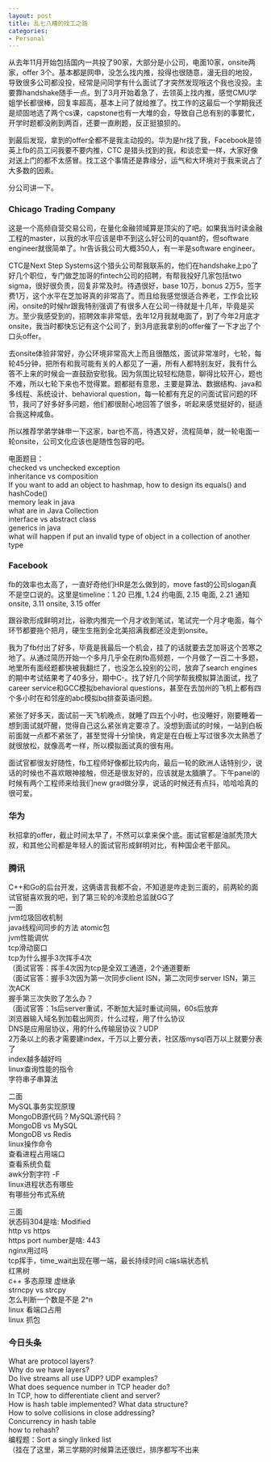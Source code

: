 ```yaml
---
layout: post
title: 乱七八糟的找工之路
categories:
- Personal
---
```


从去年11月开始包括国内一共投了90家，大部分是小公司，电面10家，onsite两家，offer 3个。基本都是网申，没怎么找内推，投得也很随意，漫无目的地投，导致很多公司都没投，经常是问同学有什么面试了才突然发现哦这个我也没投。主要靠handshake随手一点。到了3月开始着急了，去领英上找内推，感觉CMU学姐学长都很棒，回复率超高，基本上问了就给推了。找工作的这最后一个学期我还是顽固地选了两个cs课，capstone也有一大堆的会，导致自己总有别的事要忙，开学时题都没刷到两百，还要一直刷题，反正挺狼狈的。

到最后发现，拿到的offer全都不是我主动投的。华为是hr找了我，Facebook是领英上fb的员工问我要不要内推，CTC
是猎头找到的我，和谈恋爱一样，大家好像对送上门的都不太感冒。找工这个事情还是靠缘分，运气和大环境对于我来说占了大多数的因素。

分公司讲一下。
### Chicago Trading Company
这是一个高频自营交易公司，在量化金融领域算是顶尖的了吧。如果我当时读金融工程的master，以我的水平应该是申不到这么好公司的quant的，但software engineer就很简单了。hr告诉我公司大概350人，有一半是software engineer。

CTC是Next Step Systems这个猎头公司帮我联系的，他们在handshake上po了好几个职位，专门做芝加哥的fintech公司的招聘，有帮我投好几家包括two sigma，很好很负责，回复非常及时。待遇很好，base 10万，bonus 2万5，签字费1万，这个水平在芝加哥真的非常高了。而且给我感觉很适合养老，工作会比较闲，onsite的时候hr跟我特别强调了有很多人在公司一待就是十几年，毕竟是买方。至少我感受到的，招聘效率非常低，去年12月我就电面了，到了今年2月底才onsite，我当时都快忘记有这个公司了，到3月底我拿别的offer催了一下才出了个口头offer。

去onsite体验非常好，办公环境非常高大上而且很酷炫，面试非常准时，七轮，每轮45分钟，把所有和我可能有关的人都见了一遍，所有人都特别友好，我有什么答不上来的时候会一直鼓励安慰我。因为氛围比较轻松随意，聊得比较开心，题也不难，所以七轮下来也不觉得累。题都挺有意思，主要是算法、数据结构、java和多线程、系统设计、behavioral question，每一轮都有充足的问面试官问题的环节，我问了好多好多问题，他们都很耐心地回答了很多，听起来感觉挺好的，挺适合我这种咸鱼。

所以推荐学弟学妹申一下这家，bar也不高，待遇又好，流程简单，就一轮电面一轮onsite，公司文化应该也是随性包容的吧。

电面题目：  
checked vs unchecked exception  
inheritance vs composition  
If you want to add an object to hashmap, how to design its equals() and hashCode()  
memory leak in java  
what are in Java Collection  
interface vs abstract class  
generics in java  
what will happen if put an invalid type of object in a collection of another type    


### Facebook
fb的效率也太高了，一直好奇他们HR是怎么做到的，move fast的公司slogan真不是空口说的。这里是timeline：1.20 已推, 1.24 约电面, 2.15 电面, 2.21 通知onsite, 3.11 onsite, 3.15 offer

跟谷歌形成鲜明对比，谷歌内推完一个月才收到笔试，笔试完一个月才电面，每个环节都要拖个把月，硬生生拖到全北美招满我都还没走到onsite。

我为了fb付出了好多，毕竟是我最后一个机会，挂了的话就要去芝加哥这个苦寒之地了。从通过简历开始一个多月几乎全在刷fb高频题，一个月做了一百二十多题，地里所有面经题都快被我翻烂了，也没怎么投别的公司，放弃了search engines的期中考试结果考了40多分，期中C-。找了好几个同学帮我模拟算法面试，找了career service和GCC模拟behavioral questions，甚至在去加州的飞机上都有四个多小时在和邻座的abc模拟bq排查英语问题。

紧张了好多天，面试前一天飞机晚点，就睡了四五个小时，也没睡好，刚要睡着一想到面试就吓醒，觉得自己这么紧张肯定要凉了。没想到面试的时候，一站到白板前面就一点都不紧张了，甚至觉得十分愉快，肯定是在白板上写过很多次太熟悉了就很放松，就像高考一样，所以模拟面试真的很有用。

面试官都很友好随性，fb工程师好像都比较内向，最后一轮的欧洲人话特别少，说话的时候也不喜欢眼神接触，但还是很友好的，应该就是太腼腆了。下午panel的时候有两个工程师来给我们new grad做分享，说话的时候还有点抖，哈哈哈真的很可爱。

### 华为
秋招拿的offer，截止时间太早了，不然可以拿来保个底。面试官都是油腻秃顶大叔，和其他公司都是年轻人的面试官形成鲜明对比，有种国企老干部风。

### 腾讯
C++和Go的后台开发，这俩语言我都不会，不知道是咋走到三面的，前两轮的面试官挺喜欢我的吧，到了第三轮的冷漠脸总监就GG了  
一面  
jvm垃圾回收机制  
java线程间同步的方法 atomic包  
jvm性能调优  
tcp滑动窗口  
tcp为什么握手3次挥手4次  
（面试官答：挥手4次因为tcp是全双工通道，2个通道要断  
（面试官答：握手3次因为第一次同步client ISN，第二次同步server ISN，第三次ACK  
握手第三次失败了怎么办？  
（面试官答：1s后server重试，不断加大延时重试间隔，60s后放弃  
浏览器输入域名到加载出网页，什么过程，用了什么协议  
DNS是应用层协议，用的什么传输层协议？UDP  
2万条以上的表才需要建index，千万以上要分表，社区版mysql百万以上就要分表了  
index越多越好吗  
linux查询性能的指令  
字符串子串算法  

二面   
MySQL事务实现原理  
MongoDB源代码？MySQL源代码？  
MongoDB vs MySQL  
MongoDB vs Redis  
linux操作命令  
查看进程占用端口  
查看系统负载  
awk分割字符 -F  
linux进程状态有哪些  
有哪些分布式系统  

三面  
状态码304是啥: Modified  
http vs https  
https port number是啥: 443  
nginx用过吗  
tcp挥手，time_wait出现在哪一端，最长持续时间 c端s端状态机  
红黑树  
c++ 多态原理 虚继承  
strncpy vs strcpy  
怎么判断一个数是不是 2^n   
linux 看端口占用  
linux 抓包  


### 今日头条
What are protocol layers?   
Why do we have layers?   
Do live streams all use UDP? UDP examples?   
What does sequence number in TCP header do?   
In TCP, how to differentiate client and server?   
How is hash table implemented? What data structure?  
How to solve collisions in close addressing?    
Concurrency in hash table  
how to rehash?   
编程题：Sort a singly linked list   
（挂在了这里，第三学期的时候算法还很烂，排序都写不出来
  